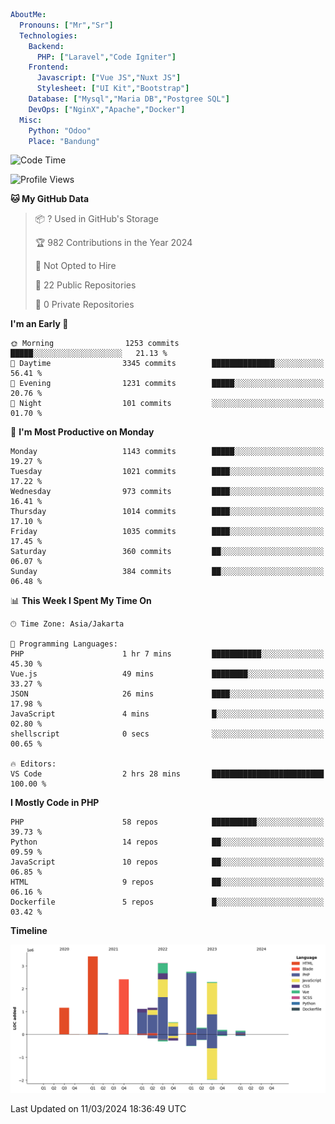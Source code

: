 ```yaml
AboutMe:
  Pronouns: ["Mr","Sr"]
  Technologies:
    Backend:
      PHP: ["Laravel","Code Igniter"]
    Frontend:
      Javascript: ["Vue JS","Nuxt JS"]
      Stylesheet: ["UI Kit","Bootstrap"]
    Database: ["Mysql","Maria DB","Postgree SQL"]
    DevOps: ["NginX","Apache","Docker"]
  Misc:
    Python: "Odoo"
    Place: "Bandung"
```

<!--START_SECTION:waka-->
![Code Time](http://img.shields.io/badge/Code%20Time-1%2C289%20hrs%2026%20mins-blue)

![Profile Views](http://img.shields.io/badge/Profile%20Views-1-blue)

**🐱 My GitHub Data** 

> 📦 ? Used in GitHub's Storage 
 > 
> 🏆 982 Contributions in the Year 2024
 > 
> 🚫 Not Opted to Hire
 > 
> 📜 22 Public Repositories 
 > 
> 🔑 0 Private Repositories 
 > 
**I'm an Early 🐤** 

```text
🌞 Morning                1253 commits        █████░░░░░░░░░░░░░░░░░░░░   21.13 % 
🌆 Daytime                3345 commits        ██████████████░░░░░░░░░░░   56.41 % 
🌃 Evening                1231 commits        █████░░░░░░░░░░░░░░░░░░░░   20.76 % 
🌙 Night                  101 commits         ░░░░░░░░░░░░░░░░░░░░░░░░░   01.70 % 
```
📅 **I'm Most Productive on Monday** 

```text
Monday                   1143 commits        █████░░░░░░░░░░░░░░░░░░░░   19.27 % 
Tuesday                  1021 commits        ████░░░░░░░░░░░░░░░░░░░░░   17.22 % 
Wednesday                973 commits         ████░░░░░░░░░░░░░░░░░░░░░   16.41 % 
Thursday                 1014 commits        ████░░░░░░░░░░░░░░░░░░░░░   17.10 % 
Friday                   1035 commits        ████░░░░░░░░░░░░░░░░░░░░░   17.45 % 
Saturday                 360 commits         ██░░░░░░░░░░░░░░░░░░░░░░░   06.07 % 
Sunday                   384 commits         ██░░░░░░░░░░░░░░░░░░░░░░░   06.48 % 
```


📊 **This Week I Spent My Time On** 

```text
🕑︎ Time Zone: Asia/Jakarta

💬 Programming Languages: 
PHP                      1 hr 7 mins         ███████████░░░░░░░░░░░░░░   45.30 % 
Vue.js                   49 mins             ████████░░░░░░░░░░░░░░░░░   33.27 % 
JSON                     26 mins             ████░░░░░░░░░░░░░░░░░░░░░   17.98 % 
JavaScript               4 mins              █░░░░░░░░░░░░░░░░░░░░░░░░   02.80 % 
shellscript              0 secs              ░░░░░░░░░░░░░░░░░░░░░░░░░   00.65 % 

🔥 Editors: 
VS Code                  2 hrs 28 mins       █████████████████████████   100.00 % 
```

**I Mostly Code in PHP** 

```text
PHP                      58 repos            ██████████░░░░░░░░░░░░░░░   39.73 % 
Python                   14 repos            ██░░░░░░░░░░░░░░░░░░░░░░░   09.59 % 
JavaScript               10 repos            ██░░░░░░░░░░░░░░░░░░░░░░░   06.85 % 
HTML                     9 repos             ██░░░░░░░░░░░░░░░░░░░░░░░   06.16 % 
Dockerfile               5 repos             █░░░░░░░░░░░░░░░░░░░░░░░░   03.42 % 
```



**Timeline**

![Lines of Code chart](https://raw.githubusercontent.com/vheins/vheins/main/assets/bar_graph.png)


 Last Updated on 11/03/2024 18:36:49 UTC
<!--END_SECTION:waka-->
